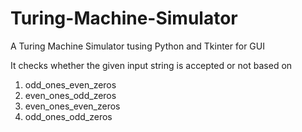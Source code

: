 # Turing-Machine-Simulator

A Turing Machine Simulator tusing Python and Tkinter for GUI

It checks whether the given input string is accepted or not based on
1. odd_ones_even_zeros
2. even_ones_odd_zeros
3. even_ones_even_zeros
4. odd_ones_odd_zeros
